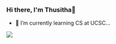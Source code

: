 ### Hi there, I'm Thusitha👋
- 🌱 I’m currently learning CS at UCSC...
<img src="https://github-readme-stats.vercel.app/api?username=Thusiya05&&show_icons=true&title_color=ffffff&icon_color=bb2acf&text_color=daf7dc&bg_color=151515">
<!--
**Thusiya05/Thusiya05** is a ✨ _special_ ✨ repository because its `README.md` (this file) appears on your GitHub profile.

Here are some ideas to get you started:

- 🔭 I’m currently working on ...
- 🌱 I’m currently learning ...
- 👯 I’m looking to collaborate on ...
- 🤔 I’m looking for help with ...
- 💬 Ask me about ...
- 📫 How to reach me: ...
- 😄 Pronouns: ...
- ⚡ Fun fact: ...
-->
